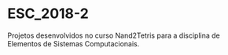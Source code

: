 # ESC_2018-2
Projetos desenvolvidos no curso Nand2Tetris para a disciplina de Elementos de Sistemas Computacionais.
